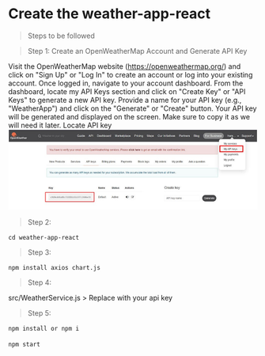 # Create the weather-app-react
> Steps to be followed

> Step 1: Create an OpenWeatherMap Account and Generate  API Key

Visit the OpenWeatherMap website (https://openweathermap.org/) and click on "Sign Up" or "Log In" to create an account or log into your existing account.
Once logged in, navigate to your account dashboard.
From the dashboard, locate my  API Keys section and click on "Create Key" or "API Keys" to generate a new API key.
Provide a name for your API key (e.g., "WeatherApp") and click on the "Generate" or "Create" button.
Your API key will be generated and displayed on the screen. Make sure to copy it as we will need it later.
Locate  API key![alt text](weatherapp.png)

> Step 2:

```shell
cd weather-app-react
```

>Step 3:

```shell
npm install axios chart.js
```

> Step 4:

src/WeatherService.js > Replace with your api key

> Step 5:
```shell
npm install or npm i

npm start
```